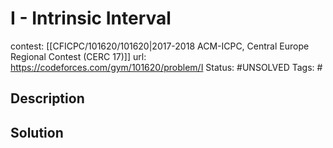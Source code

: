 # I - Intrinsic Interval

contest: [[CFICPC/101620/101620|2017-2018 ACM-ICPC, Central Europe Regional Contest (CERC 17)]]
url: https://codeforces.com/gym/101620/problem/I
Status: #UNSOLVED
Tags: #

## Description

## Solution

